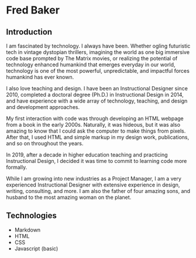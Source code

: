 <h1>Fred Baker</h1>


<h2>Introduction</h2> 
<p>I am fascinated by technology. I always have been. Whether ogling futuristic tech in vintage dystopian thrillers, imagining the world as one big immersive code base prompted by The Matrix movies, or realizing the potential of technology enhanced humankind that emerges everyday in our world, technology is one of the most powerful, unpredictable, and impactful forces humankind has ever known.</p>

<p>I also love teaching and design. I have been an Instructional Designer since 2010, completed a doctoral degree (Ph.D.) in Instructional Design in 2014, and have experience with a wide array of technology, teaching, and design and development approaches. </p>

<p>My first interaction with code was through developing an HTML webpage from a book in the early 2000s. Naturally, it was hideous, but it was also amazing to know that I could ask the computer to make things from pixels. After that, I used HTML and simple markup in my design work, publications, and so on throughout the years.</p> 
<p>In 2019, after a decade in higher education teaching and practicing Instructional Design, I decided it was time to commit to learning code more formally.</p>

<p>While I am growing into new industries as a Project Manager, I am a very experienced Instructional Designer with extensive experience in design, writing, consulting, and more. I am also the father of four amazing sons, and husband to the most amazing woman on the planet.</p>

<h2>Technologies</h2>

  * Markdown
  * HTML
  * CSS
  * Javascript (basic)
  

